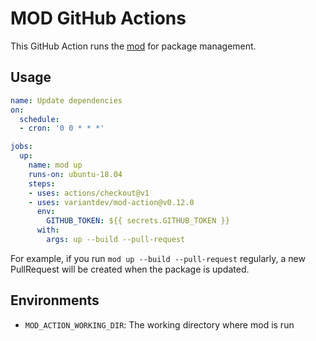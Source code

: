 # MOD GitHub Actions

This GitHub Action runs the [mod](https://github.com/variantdev/mod) for package management.

## Usage

```yaml
name: Update dependencies
on:
  schedule:
  - cron: '0 0 * * *'

jobs:
  up:
    name: mod up
    runs-on: ubuntu-18.04
    steps:
    - uses: actions/checkout@v1
    - uses: variantdev/mod-action@v0.12.0
      env:
        GITHUB_TOKEN: ${{ secrets.GITHUB_TOKEN }}
      with:
        args: up --build --pull-request
```

For example, if you run `mod up --build --pull-request` regularly, a new PullRequest will be created when the package is updated.

## Environments

* `MOD_ACTION_WORKING_DIR`: The working directory where mod is run

